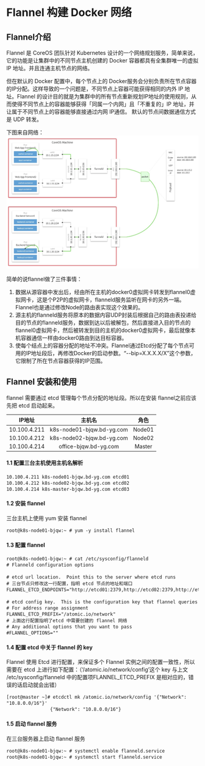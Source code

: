 # Flannel 构建 Docker 网络
## Flannel介绍
Flannel 是 CoreOS 团队针对 Kubernetes 设计的一个网络规划服务，简单来说，它的功能是让集群中的不同节点主机创建的 Docker 容器都具有全集群唯一的虚拟 IP 地址。并且连通主机节点的网络。

但在默认的 Docker 配置中，每个节点上的 Docker服务会分别负责所在节点容器的IP分配。这样导致的一个问题是，不同节点上容器可能获得相同的内外 IP 地址。Flannel 的设计目的就是为集群中的所有节点重新规划IP地址的使用规则，从而使得不同节点上的容器能够获得「同属一个内网」且「不重复的」IP 地址，并让属于不同节点上的容器能够直接通过内网 IP通信。 默认的节点间数据通信方式是 UDP 转发。

下图来自网络：
![](media/15143755107301/15143758360351.jpg)

简单的说flannel做了三件事情：

1. 数据从源容器中发出后，经由所在主机的docker0虚拟网卡转发到flannel0虚拟网卡，这是个P2P的虚拟网卡，flanneld服务监听在网卡的另外一端。 Flannel也是通过修改Node的路由表实现这个效果的。
2. 源主机的flanneld服务将原本的数据内容UDP封装后根据自己的路由表投递给目的节点的flanneld服务，数据到达以后被解包，然后直接进入目的节点的flannel0虚拟网卡，然后被转发到目的主机的docker0虚拟网卡，最后就像本机容器通信一样由docker0路由到达目标容器。
3. 使每个结点上的容器分配的地址不冲突。Flannel通过Etcd分配了每个节点可用的IP地址段后，再修改Docker的启动参数。“--bip=X.X.X.X/X”这个参数，它限制了所在节点容器获得的IP范围。

## Flannel 安装和使用
flannel 需要通过 etcd 管理每个节点分配的地址段。所以在安装 flannel之前应该先把 etcd 启动起来。

| IP地址 | 主机名 | 角色 |
| :-: | :-: | :-: |
| 10.100.4.211 | k8s-node01-bjqw.bd-yg.com | Node01 |
| 10.100.4.212 | k8s-node02-bjqw.bd-yg.com | Node02 |
| 10.100.4.214 | office-bjqw.bd-yg.com | Master |
#### 1.1 配置三台主机使用主机名解析

```shell
10.100.4.211 k8s-node01-bjqw.bd-yg.com etcd01
10.100.4.212 k8s-node02-bjqw.bd-yg.com etcd02
10.100.4.214 k8s-master-bjqw.bd-yg.com etcd03
```
#### 1.2 安装 flannel
三台主机上使用 yum 安装 flannel

```shell
root@k8s-node01-bjqw:~ # yum -y install flannel
```
#### 1.3 配置 flannel

```shell
root@k8s-node01-bjqw:~ # cat /etc/sysconfig/flanneld 
# Flanneld configuration options  

# etcd url location.  Point this to the server where etcd runs
# 三台节点只修改这一行配置，指明 etcd 节点的地址和端口
FLANNEL_ETCD_ENDPOINTS="http://etcd01:2379,http://etcd02:2379,http://etcd03:2379"

# etcd config key.  This is the configuration key that flannel queries
# For address range assignment
FLANNEL_ETCD_PREFIX="/atomic.io/network"
# 上面这行配置指明了etcd 中需要创建的 flannel 网络
# Any additional options that you want to pass
#FLANNEL_OPTIONS=""
```
#### 1.4 配置 etcd 中关于 flannel 的 key
Flannel 使用 Etcd 进行配置，来保证多个 Flannel 实例之间的配置一致性，所以需要在 etcd 上进行如下配置：（‘/atomic.io/network/config’这个 key 与上文 /etc/sysconfig/flanneld 中的配置项FLANNEL_ETCD_PREFIX 是相对应的，错误的话启动就会出错）

```shell
[root@master ~]# etcdctl mk /atomic.io/network/config '{"Network": "10.8.0.0/16"}'
                {"Network": "10.8.0.0/16"}
```
#### 1.5 启动 flannel 服务
在三台服务器上启动 flannel 服务

```shell
root@k8s-node01-bjqw:~ # systemctl enable flanneld.service
root@k8s-node01-bjqw:~ # systemctl start flanneld.service
```



